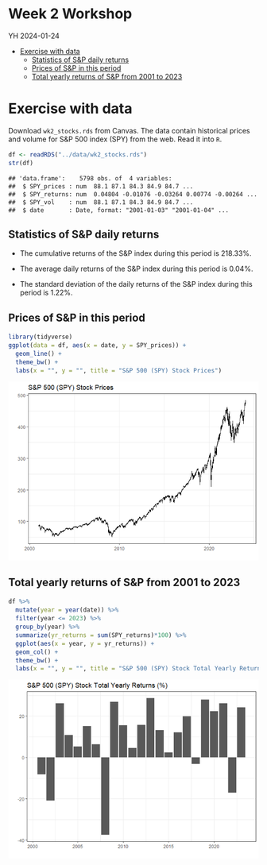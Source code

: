 Week 2 Workshop
================
YH
2024-01-24

- [Exercise with data](#exercise-with-data)
  - [Statistics of S&P daily returns](#statistics-of-sp-daily-returns)
  - [Prices of S&P in this period](#prices-of-sp-in-this-period)
  - [Total yearly returns of S&P from 2001 to
    2023](#total-yearly-returns-of-sp-from-2001-to-2023)

# Exercise with data

Download `wk2_stocks.rds` from Canvas. The data contain historical
prices and volume for S&P 500 index (SPY) from the web. Read it into
`R`.

``` r
df <- readRDS("../data/wk2_stocks.rds")
str(df)
```

    ## 'data.frame':    5798 obs. of  4 variables:
    ##  $ SPY_prices : num  88.1 87.1 84.3 84.9 84.7 ...
    ##  $ SPY_returns: num  0.04804 -0.01076 -0.03264 0.00774 -0.00264 ...
    ##  $ SPY_vol    : num  88.1 87.1 84.3 84.9 84.7 ...
    ##  $ date       : Date, format: "2001-01-03" "2001-01-04" ...

## Statistics of S&P daily returns

- The cumulative returns of the S&P index during this period is 218.33%.

- The average daily returns of the S&P index during this period is
  0.04%.

- The standard deviation of the daily returns of the S&P index during
  this period is 1.22%.

## Prices of S&P in this period

``` r
library(tidyverse)
ggplot(data = df, aes(x = date, y = SPY_prices)) +
  geom_line() +
  theme_bw() +
  labs(x = "", y = "", title = "S&P 500 (SPY) Stock Prices")
```

![](02-workshop_files/figure-gfm/unnamed-chunk-2-1.png)<!-- -->

## Total yearly returns of S&P from 2001 to 2023

``` r
df %>%
  mutate(year = year(date)) %>%
  filter(year <= 2023) %>%
  group_by(year) %>%
  summarize(yr_returns = sum(SPY_returns)*100) %>%
  ggplot(aes(x = year, y = yr_returns)) +
  geom_col() +
  theme_bw() +
  labs(x = "", y = "", title = "S&P 500 (SPY) Stock Total Yearly Returns (%)")
```

![](02-workshop_files/figure-gfm/unnamed-chunk-3-1.png)<!-- -->
